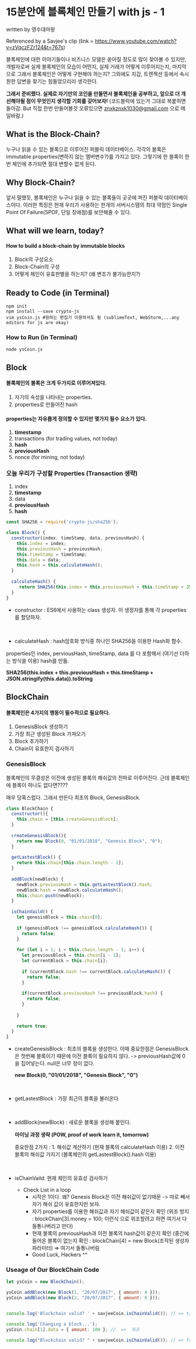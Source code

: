 # 15분안에 블록체인 만들기 with js - 1

written by 영수대마왕

Referenced by a Savjee's clip (link = https://www.youtube.com/watch?v=zVqczFZr124&t=767s)

블록체인에 대한 이야기들이나 비즈니스 모델은 쏟아질 정도로 많이 찾아볼 수 있지만, 개발자로써 실제 블록체인의 모습이 어떤지, 실제 거래가 어떻게 이루어지는지, 마지막으로 그래서 블록체인은 어떻게 구현해야 하는지? 그외에도 지갑, 트렌젝션 등에서 속시원한 답변을 찾기는 힘들었으리라 생각한다.

**그래서 준비했다. 실제로 자기만의 코인을 만들면서 블록체인을 공부하고, 앞으로 더 개선해야될 점이 무엇인지 생각할 기회를 갖어보자!** (코드블럭에 있는거 그대로 복붙하면 돌아감. But 직접 한번 만들어볼것 오류있으면 znxkznxk1030@gmail.com	으로 메일바람.)



## What is the Block-Chain?

누구나 읽을 수 있는 블록으로 이루어진 퍼블릭 데이터베이스. 각각의 블록은 immutable properties(변하지 않는 멤버변수?)를 가지고 있다. 그렇기에 한 블록이 한번 체인에 추가되면 절대 변할수 없게 된다.



## Why Block-Chain?

앞서 말했듯, 블록체인은 누구나 읽을 수 있는 블록들이 곳곳에 퍼진 퍼블릭 데이터베이스이다. 이러한 특징은 현재 우리가 사용하는 한개의 서버시스템의 최대 약점인 Single Point Of Failure(SPOF, 단일 장애점)를 보안해줄 수 있다. 





## What will we learn, today?

#### How to build a block-chain by immutable blocks

1. Block의 구성요소
2. Block-Chain의 구성
3. 어떻게 체인이 유효판별을 하는지? (왜 변조가 불가능한지?)



## Ready to Code (in Terminal)

```shell
npm init
npm install --save crypto-js
vim ysCoin.js #원하는 편집기 이용하셔도 됨 (sublimeText, WebStorm,...any editors for js are okay)
```



### How to Run (in Terminal)

```shell
node ysCoin.js
```



## Block

#### 블록체인의 블록은 크게 두가지로 이루어져있다.

1. 자기의 속성을 나타내는 properties.
2. properties로 만들어진 hash



####   properties는 자유롭게 정의할 수 있지만 몇가지 필수 요소가 있다.

1. **timestamp**
2. transactions (for trading values, not today)
3. **hash**
4. **previousHash**
5. nonce (for mining, not today)



### 오늘 우리가 구성할 Properties (Transaction 생략)

1. index
2. **timestamp**
3. data
4. **previousHash**
5. **hash**



```javascript
const SHA256 = require('crypto-js/sha256');

class Block() {
  constructor(index, timeStamp, data, previousHash) {
    this.index = index;
    this.previousHash = previousHash;
    this.timeStamp = timeStamp;
    this.data = data;
    this.hash = this.calculateHash();
  }
  
  calculateHash() {
     return SHA256(this.index + this.previousHash + this.timeStamp + JSON.stringify(this.data)).toString;
  }
}
```



- constructor : ES6에서 사용하는 class 생성자. 이 생정자를 통해 각 properties를 할당하자.

  ​


- calculateHash : hash암호화 방식중 하나인 SHA256을 이용한 Hash화 함수. 

properties인 index, perviousHash, timeStamp, data 를 다 포함해서 (여기선 더하는 방식을 이용) hash를 만듦.

**SHA256(this.index + this.previousHash + this.timeStamp + JSON.stringify(this.data)).toString**



## BlockChain

#### 블록체인은 4가지의 행동이 필수적으로 필요하다.

1. GenesisBlock 생성하기
2. 가장 최근 생성된 Block 가져오기
3. Block 추가하기
4. Chain이 유효한지 검사하기



### GenesisBlock

블록체인의 무결성은 이전에 생성된 블록의 해쉬값의 전파로 이루어진다. 근데 블록체인에 블록이 하나도 없다면????

매우 당혹스럽다. 그래서 만든다 최초의 Block, GenesisBlock.



```javascript
class BlockChain {
  constructor(){
    this.chain = [this.createGenesisBlock];
  }
  
  createGenesisBlock(){
    return new Block(0, "01/01/2018", "Genesis Block", "0");
  }
  
  getLastestBlock() {
    return this.chain[this.chain.length - 1];
  }
  
  addBlock(newBlock) {
    newBlock.previousHash = this.getLastestBlock().hash;
    newBlock.hash = newBlock.calculateHash();
    this.chain.push(newBlock);
  }
  
  isChainVaild() {
    let genesisBlock = this.chain[0];
    
    if (genesisBlock !== genesisBlock.calculateHash()) {
      return false;
    }
    
    for (let i = 1; i < this.chain.length - 1; i++) {
      let previousBlock = this.chain[i - 1];
      let currentBlock = this.chain[i];
      
      if (currentBlock.hash !== currentBlock.calculateHash()) {
        return false;
      }
      
      if(currentBlock.previousHash !== previousBlock.hash) {
        return false;
      }
      
    }
    
    return true;
  }
}
```



- createGenesisBlock : 최초의 블록을 생성한다. 이때 중요한점은 GenesisBlock은 첫번째 블록이기 때문에 이전 블록이 필요하지 않다. -> previousHash값에 0을 집어넣는다. null은 너무 정이 없다.

  **new Block(0, "01/01/2018", "Genesis Block", "0")**

  ​

- getLastestBlock : 가장 최근의 블록을 불러온다

  ​

- addBlock(newBlock) : 새로운 블록을 생성해 붙인다.

  **마이닝 과정 생략 (POW, proof of work  learn it, tomorrow)**

  중요한점 2가지 : 1. 해쉬값 계산하기 (현재 블록의 calculateHash 이용) 2. 이전 블록의 해쉬값 가지기 (블록체인의 getLastestBlock().hash 이용)

  ​

- isChainVaild: 현재 체인의 유효성 검사하기

  - Check List in a loop
    - 시작은 1이다. 왜? Genesis Block은 이전 해쉬값이 없기때문 -> 따로 빼서 자기 해쉬 값이 유효한지만 보자.
    - 자기 properties를 이용한 해쉬값과 자기 해쉬값이 같은지 확인 (위조 방지 : blockChain[3].money = 100; 이런식 으로 위조할려고 하면 여기서 다 들통나버리고 만다)
    - 현재 블록의 previousHash과 이전 블록의 hash값이 같은지 확인 (중간에 들어온 블록이 없는지 확인 : blockChain[4] = new Block(조작된 생성자 파라미터) => 여기서 들통나버림
    - Good Luck, Hackers ^^



### Useage of Our BlockChain Code



```javascript
let ysCoin = new BlockChain();

ysCoin.addBlock(new Block(1, "20/07/2017", { amount: 4 }));
ysCoin.addBlock(new Block(2, "20/07/2017", { amount: 8 }));


console.log('Blockchain valid? ' + savjeeCoin.isChainValid()); // => true

console.log('Changing a block...');
ysCoin.chain[1].data = { amount: 100 }; //	=>	위조

console.log("Blockchain valid? " + savjeeCoin.isChainValid()); // => false
```





